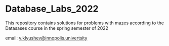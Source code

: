 # Database_Labs_2022
This repository contains solutions for problems with mazes according to the Datasases course  in the spring semester of 2022

email: v.klyushev@innopolis.univertsity
